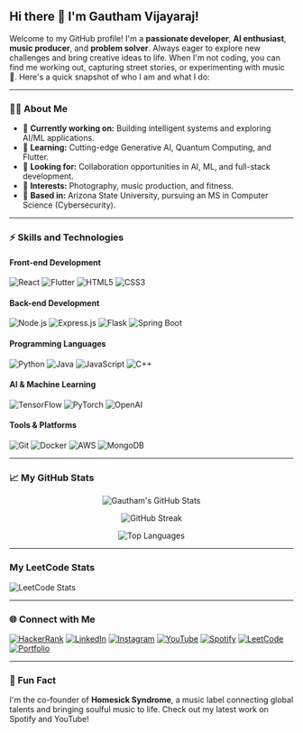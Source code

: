 <!--
**gauthiii/gauthiii** is a ✨ _special_ ✨ repository because its `README.md` (this file) appears on your GitHub profile.

Here are some ideas to get you started:

- 🔭 I’m currently working on ...
- 🌱 I’m currently learning ...
- 👯 I’m looking to collaborate on ...
- 🤔 I’m looking for help with ...
- 💬 Ask me about ...
- 📫 How to reach me: ...
- 😄 Pronouns: ...
- ⚡ Fun fact: ...

theme: radical
-->
## Hi there 👋 I'm Gautham Vijayaraj!

Welcome to my GitHub profile! I'm a **passionate developer**, **AI enthusiast**, **music producer**, and **problem solver**. Always eager to explore new challenges and bring creative ideas to life. When I'm not coding, you can find me working out, capturing street stories, or experimenting with music 🎵. Here's a quick snapshot of who I am and what I do:

---

### 🧑‍💻 About Me
- 🔭 **Currently working on:** Building intelligent systems and exploring AI/ML applications.
- 🌱 **Learning:** Cutting-edge Generative AI, Quantum Computing, and Flutter.
- 👯 **Looking for:** Collaboration opportunities in AI, ML, and full-stack development.
- 🎨 **Interests:** Photography, music production, and fitness.
- 📍 **Based in:** Arizona State University, pursuing an MS in Computer Science (Cybersecurity).

---

### ⚡ Skills and Technologies

#### **Front-end Development**
![React](https://img.shields.io/badge/-React-61DAFB?style=flat-square&logo=React&logoColor=white)
![Flutter](https://img.shields.io/badge/-Flutter-02569B?style=flat-square&logo=Flutter&logoColor=white)
![HTML5](https://img.shields.io/badge/-HTML5-E34F26?style=flat-square&logo=HTML5&logoColor=white)
![CSS3](https://img.shields.io/badge/-CSS3-1572B6?style=flat-square&logo=CSS3&logoColor=white)

#### **Back-end Development**
![Node.js](https://img.shields.io/badge/-Node.js-339933?style=flat-square&logo=Node.js&logoColor=white)
![Express.js](https://img.shields.io/badge/-Express.js-000000?style=flat-square&logo=Express&logoColor=white)
![Flask](https://img.shields.io/badge/-Flask-000000?style=flat-square&logo=Flask&logoColor=white)
![Spring Boot](https://img.shields.io/badge/-Spring%20Boot-6DB33F?style=flat-square&logo=Spring-Boot&logoColor=white)

#### **Programming Languages**
![Python](https://img.shields.io/badge/-Python-3776AB?style=flat-square&logo=Python&logoColor=white)
![Java](https://img.shields.io/badge/-Java-007396?style=flat-square&logo=Java&logoColor=white)
![JavaScript](https://img.shields.io/badge/-JavaScript-F7DF1E?style=flat-square&logo=JavaScript&logoColor=black)
![C++](https://img.shields.io/badge/-C++-00599C?style=flat-square&logo=C%2B%2B&logoColor=white)

#### **AI & Machine Learning**
![TensorFlow](https://img.shields.io/badge/-TensorFlow-FF6F00?style=flat-square&logo=TensorFlow&logoColor=white)
![PyTorch](https://img.shields.io/badge/-PyTorch-EE4C2C?style=flat-square&logo=PyTorch&logoColor=white)
![OpenAI](https://img.shields.io/badge/-OpenAI-412991?style=flat-square&logo=OpenAI&logoColor=white)

#### **Tools & Platforms**
![Git](https://img.shields.io/badge/-Git-F05032?style=flat-square&logo=Git&logoColor=white)
![Docker](https://img.shields.io/badge/-Docker-2496ED?style=flat-square&logo=Docker&logoColor=white)
![AWS](https://img.shields.io/badge/-AWS-232F3E?style=flat-square&logo=Amazon-AWS&logoColor=white)
![MongoDB](https://img.shields.io/badge/-MongoDB-47A248?style=flat-square&logo=MongoDB&logoColor=white)

---

### 📈 My GitHub Stats

<p align="center">
  <img src="https://github-readme-stats.vercel.app/api?username=gauthiii&show_icons=true&theme=radical" alt="Gautham's GitHub Stats" />
</p>

<p align="center">
  <img src="https://github-readme-streak-stats.herokuapp.com?user=gauthiii&theme=radical" alt="GitHub Streak" />
</p>

<p align="center">
  <img src="https://github-readme-stats.vercel.app/api/top-langs/?username=gauthiii&layout=compact&theme=radical" alt="Top Languages" />
</p>

---

### My LeetCode Stats

![LeetCode Stats](https://leetcard.jacoblin.cool/gauthiii?theme=radical&font=K2D&ext=activity)

---

### 🌐 Connect with Me

[![HackerRank](https://img.shields.io/badge/-HackerRank-red?style=flat-square&logo=HackerRank&logoColor=white)](https://www.hackerrank.com/gauthiii)
[![LinkedIn](https://img.shields.io/badge/-LinkedIn-blue?style=flat-square&logo=LinkedIn&logoColor=white)](https://www.linkedin.com/in/gautham-vijayaraj/)
[![Instagram](https://img.shields.io/badge/-Instagram-E4405F?style=flat-square&logo=Instagram&logoColor=white)](https://www.instagram.com/gauthiiis_jukebox/)
[![YouTube](https://img.shields.io/badge/-YouTube-FF0000?style=flat-square&logo=YouTube&logoColor=white)](https://www.youtube.com/@gauthiiis_jukebox)
[![Spotify](https://img.shields.io/badge/-Spotify-0C7F35?style=flat-square&logo=Spotify&logoColor=white)](https://open.spotify.com/artist/4VA6qRwjB0lKfphoydXvyD)
[![LeetCode](https://img.shields.io/badge/-LeetCode-DC8809?style=flat-square&logo=LeetCode&logoColor=black)](https://leetcode.com/u/gauthiii/)
[![Portfolio](https://img.shields.io/badge/-Portfolio-C4DCE6?style=flat-square&logo=About.me&logoColor=white)](https://gauthiii.github.io/)

---

### 🎵 Fun Fact
I'm the co-founder of **Homesick Syndrome**, a music label connecting global talents and bringing soulful music to life. Check out my latest work on Spotify and YouTube!


